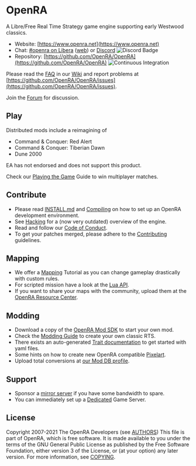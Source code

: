 # OpenRA

A Libre/Free Real Time Strategy game engine supporting early Westwood classics.

* Website: [https://www.openra.net](https://www.openra.net)
* Chat: [#openra on Libera](ircs://irc.libera.chat:6697/openra) ([web](https://web.libera.chat/#openra)) or [Discord](https://discord.openra.net) ![Discord Badge](https://discordapp.com/api/guilds/153649279762694144/widget.png)
* Repository: [https://github.com/OpenRA/OpenRA](https://github.com/OpenRA/OpenRA) ![Continuous Integration](https://github.com/OpenRA/OpenRA/workflows/Continuous%20Integration/badge.svg)

Please read the [FAQ](https://github.com/OpenRA/OpenRA/wiki/FAQ) in our [Wiki](https://github.com/OpenRA/OpenRA/wiki) and report problems at [https://github.com/OpenRA/OpenRA/issues](https://github.com/OpenRA/OpenRA/issues).

Join the [Forum](https://forum.openra.net/) for discussion.

## Play

Distributed mods include a reimagining of

* Command & Conquer: Red Alert
* Command & Conquer: Tiberian Dawn
* Dune 2000

EA has not endorsed and does not support this product.

Check our [Playing the Game](https://github.com/OpenRA/OpenRA/wiki/Playing-the-game) Guide to win multiplayer matches.

## Contribute

* Please read [INSTALL.md](https://github.com/OpenRA/OpenRA/blob/bleed/INSTALL.md) and [Compiling](https://github.com/OpenRA/OpenRA/wiki/Compiling) on how to set up an OpenRA development environment.
* See [Hacking](https://github.com/OpenRA/OpenRA/wiki/Hacking) for a (now very outdated) overview of the engine.
* Read and follow our [Code of Conduct](https://github.com/OpenRA/OpenRA/blob/bleed/CODE_OF_CONDUCT.md).
* To get your patches merged, please adhere to the [Contributing](https://github.com/OpenRA/OpenRA/blob/bleed/CONTRIBUTING.md) guidelines.

## Mapping

* We offer a [Mapping](https://github.com/OpenRA/OpenRA/wiki/Mapping) Tutorial as you can change gameplay drastically with custom rules.
* For scripted mission have a look at the [Lua API](https://docs.openra.net/en/latest/release/lua/).
* If you want to share your maps with the community, upload them at the [OpenRA Resource Center](https://resource.openra.net).

## Modding

* Download a copy of the [OpenRA Mod SDK](https://github.com/OpenRA/OpenRAModSDK) to start your own mod.
* Check the [Modding Guide](https://github.com/OpenRA/OpenRA/wiki/Modding-Guide) to create your own classic RTS.
* There exists an auto-generated [Trait documentation](https://docs.openra.net/en/latest/release/traits/) to get started with yaml files.
* Some hints on how to create new OpenRA compatible [Pixelart](https://github.com/OpenRA/OpenRA/wiki/Pixelart).
* Upload total conversions at [our Mod DB profile](https://www.moddb.com/games/openra/mods).

## Support

* Sponsor a [mirror server](https://github.com/OpenRA/OpenRAWebsiteV3/tree/master/packages) if you have some bandwidth to spare.
* You can immediately set up a [Dedicated](https://github.com/OpenRA/OpenRA/wiki/Dedicated) Game Server.

## License
Copyright 2007-2021 The OpenRA Developers (see [AUTHORS](https://github.com/OpenRA/OpenRA/blob/bleed/AUTHORS))
This file is part of OpenRA, which is free software. It is made
available to you under the terms of the GNU General Public License
as published by the Free Software Foundation, either version 3 of
the License, or (at your option) any later version. For more
information, see [COPYING](https://github.com/OpenRA/OpenRA/blob/bleed/COPYING).
